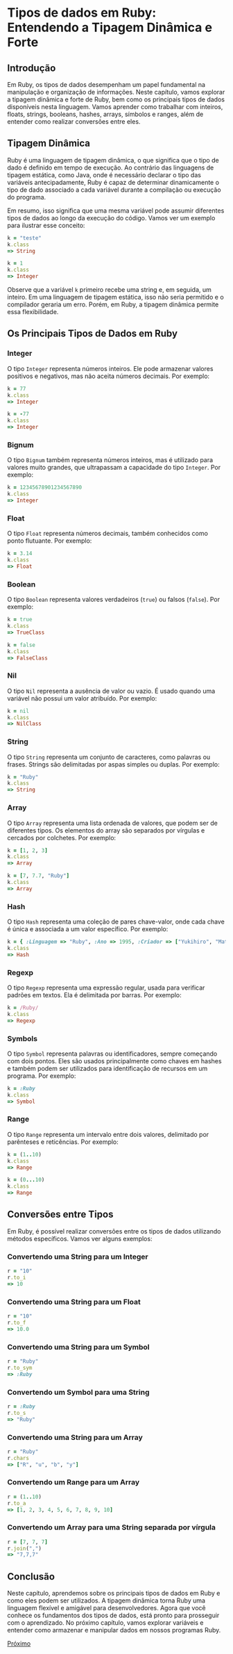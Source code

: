 # Tipos de dados em Ruby: Entendendo a Tipagem Dinâmica e Forte

## Introdução

Em Ruby, os tipos de dados desempenham um papel fundamental na manipulação e organização de informações. Neste capítulo, vamos explorar a tipagem dinâmica e forte de Ruby, bem como os principais tipos de dados disponíveis nesta linguagem. Vamos aprender como trabalhar com inteiros, floats, strings, booleans, hashes, arrays, símbolos e ranges, além de entender como realizar conversões entre eles.

## Tipagem Dinâmica

Ruby é uma linguagem de tipagem dinâmica, o que significa que o tipo de dado é definido em tempo de execução. Ao contrário das linguagens de tipagem estática, como Java, onde é necessário declarar o tipo das variáveis antecipadamente, Ruby é capaz de determinar dinamicamente o tipo de dado associado a cada variável durante a compilação ou execução do programa.

Em resumo, isso significa que uma mesma variável pode assumir diferentes tipos de dados ao longo da execução do código. Vamos ver um exemplo para ilustrar esse conceito:

```ruby
k = "teste"
k.class
=> String

k = 1
k.class
=> Integer
```

Observe que a variável `k` primeiro recebe uma string e, em seguida, um inteiro. Em uma linguagem de tipagem estática, isso não seria permitido e o compilador geraria um erro. Porém, em Ruby, a tipagem dinâmica permite essa flexibilidade.

## Os Principais Tipos de Dados em Ruby

### Integer

O tipo `Integer` representa números inteiros. Ele pode armazenar valores positivos e negativos, mas não aceita números decimais. Por exemplo:

```ruby
k = 77
k.class
=> Integer

k = -77
k.class
=> Integer
```

### Bignum

O tipo `Bignum` também representa números inteiros, mas é utilizado para valores muito grandes, que ultrapassam a capacidade do tipo `Integer`. Por exemplo:

```ruby
k = 12345678901234567890
k.class
=> Integer
```

### Float

O tipo `Float` representa números decimais, também conhecidos como ponto flutuante. Por exemplo:

```ruby
k = 3.14
k.class
=> Float
```

### Boolean

O tipo `Boolean` representa valores verdadeiros (`true`) ou falsos (`false`). Por exemplo:

```ruby
k = true
k.class
=> TrueClass

k = false
k.class
=> FalseClass
```

### Nil

O tipo `Nil` representa a ausência de valor ou vazio. É usado quando uma variável não possui um valor atribuído. Por exemplo:

```ruby
k = nil
k.class
=> NilClass
```

### String

O tipo `String` representa um conjunto de caracteres, como palavras ou frases. Strings são delimitadas por aspas simples ou duplas. Por exemplo:

```ruby
k = "Ruby"
k.class
=> String
```

### Array

O tipo `Array` representa uma lista ordenada de valores, que podem ser de diferentes tipos. Os elementos do array são separados por vírgulas e cercados por colchetes. Por exemplo:

```ruby
k = [1, 2, 3]
k.class
=> Array

k = [7, 7.7, "Ruby"]
k.class
=> Array
```

### Hash

O tipo `Hash` representa uma coleção de pares chave-valor, onde cada chave é única e associada a um valor específico. Por exemplo:

```ruby
k = { :Linguagem => "Ruby", :Ano => 1995, :Criador => ["Yukihiro", "Matz"] }
k.class
=> Hash
```

### Regexp

O tipo `Regexp` representa uma expressão regular, usada para verificar padrões em textos. Ela é delimitada por barras. Por exemplo:

```ruby
k = /Ruby/
k.class
=> Regexp
```

### Symbols

O tipo `Symbol` representa palavras ou identificadores, sempre começando com dois pontos. Eles são usados principalmente como chaves em hashes e também podem ser utilizados para identificação de recursos em um programa. Por exemplo:

```ruby
k = :Ruby
k.class
=> Symbol
```

### Range

O tipo `Range` representa um intervalo entre dois valores, delimitado por parênteses e reticências. Por exemplo:

```ruby
k = (1..10)
k.class
=> Range

k = (0...10)
k.class
=> Range
```

## Conversões entre Tipos

Em Ruby, é possível realizar conversões entre os tipos de dados utilizando métodos específicos. Vamos ver alguns exemplos:

### Convertendo uma String para um Integer

```ruby
r = "10"
r.to_i
=> 10
```

### Convertendo uma String para um Float

```ruby
r = "10"
r.to_f
=> 10.0
```

### Convertendo uma String para um Symbol

```ruby
r = "Ruby"
r.to_sym
=> :Ruby
```

### Convertendo um Symbol para uma String

```ruby
r = :Ruby
r.to_s
=> "Ruby"
```

### Convertendo uma String para um Array

```ruby
r = "Ruby"
r.chars
=> ["R", "u", "b", "y"]
```

### Convertendo um Range para um Array

```ruby
r = (1..10)
r.to_a
=> [1, 2, 3, 4, 5, 6, 7, 8, 9, 10]
```

### Convertendo um Array para uma String separada por vírgula

```ruby
r = [7, 7, 7]
r.join(",")
=> "7,7,7"
```

## Conclusão

Neste capítulo, aprendemos sobre os principais tipos de dados em Ruby e como eles podem ser utilizados. A tipagem dinâmica torna Ruby uma linguagem flexível e amigável para desenvolvedores. Agora que você conhece os fundamentos dos tipos de dados, está pronto para prosseguir com o aprendizado. No próximo capítulo, vamos explorar variáveis e entender como armazenar e manipular dados em nossos programas Ruby.

[Próximo](3-variaveis.md)
